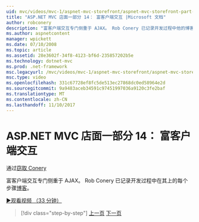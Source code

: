 ```yaml
---
uid: mvc/videos/mvc-1/aspnet-mvc-storefront/aspnet-mvc-storefront-part-14-rich-client-interaction
title: "ASP.NET MVC 店面一部分 14： 富客户端交互 |Microsoft 文档"
author: robconery
description: "富客户端交互专门侧重于 AJAX。 Rob Conery 已记录开发过程中他的博客上的每个步骤。"
ms.author: aspnetcontent
manager: wpickett
ms.date: 07/10/2008
ms.topic: article
ms.assetid: 28e3602f-34f8-4123-bf6d-235857202b5e
ms.technology: dotnet-mvc
ms.prod: .net-framework
msc.legacyurl: /mvc/videos/mvc-1/aspnet-mvc-storefront/aspnet-mvc-storefront-part-14-rich-client-interaction
msc.type: video
ms.openlocfilehash: 331c67728ef8fc5de513ec27868dc0ed58964e2d
ms.sourcegitcommit: 9a9483aceb34591c97451997036a9120c3fe2baf
ms.translationtype: MT
ms.contentlocale: zh-CN
ms.lasthandoff: 11/10/2017
---
```

<a name="aspnet-mvc-storefront-part-14-rich-client-interaction"></a>ASP.NET MVC 店面一部分 14： 富客户端交互
====================
通过[窃取 Conery](https://github.com/robconery)

富客户端交互专门侧重于 AJAX。 Rob Conery 已记录开发过程中在其上的每个步骤[博客](http://blog.wekeroad.com/mvc-storefront/mvcstore-part-14/)。

[&#9654;观看视频 （33 分钟）](https://channel9.msdn.com/Blogs/ASP-NET-Site-Videos/aspnet-mvc-storefront-part-14-rich-client-interaction)

>[!div class="step-by-step"]
[上一页](aspnet-mvc-storefront-part-13-dependency-injection.md)
[下一页](aspnet-mvc-storefront-part-15-public-code-review.md)
